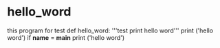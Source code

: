 # hello_word
this program for test 
def hello_word:
'''test print hello word'''
    print ('hello word')
if __name__ = __main__
  print ('hello word')
